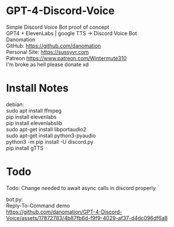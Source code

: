 # GPT-4-Discord-Voice  
Simple Discord Voice Bot proof of concept  
GPT4 + ElevenLabs | google TTS -> Discord Voice Bot  
Danomation  
    GitHub: https://github.com/danomation  
    Personal Site: https://sussyvr.com  
    Patreon https://www.patreon.com/Wintermute310  
    I'm broke as hell please donate xd  
  
# Install Notes
debian:  
    sudo apt install ffmpeg  
    pip install elevenlabs  
    pip install elevenlabslib  
    sudo apt-get install libportaudio2  
    sudo apt-get install python3-pyaudio  
    python3 -m pip install -U discord.py  
    pip install gTTS  
  
# Todo
Todo:
    Change needed to await async calls in discord properly





bot.py:  
    Reply-To-Command demo  
    https://github.com/danomation/GPT-4-Discord-Voice/assets/17872783/4b87fb6d-f9f9-4029-af37-d4dc096df6a8
